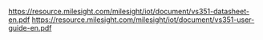 https://resource.milesight.com/milesight/iot/document/vs351-datasheet-en.pdf
https://resource.milesight.com/milesight/iot/document/vs351-user-guide-en.pdf
